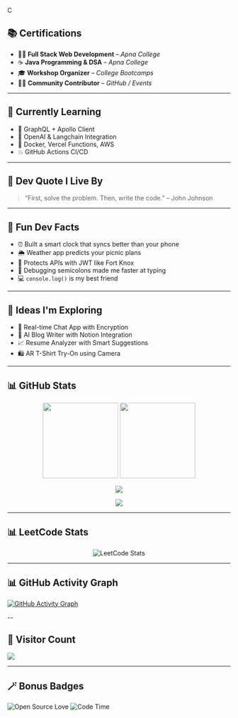 C
 

## 📚 Certifications

- 🧑‍💻 **Full Stack Web Development** – *Apna College*  
- ☕ **Java Programming & DSA** – *Apna College*  
- 🎓 **Workshop Organizer** – *College Bootcamps*  
- 🧑‍🏫 **Community Contributor** – *GitHub / Events*  

---

## 🧩 Currently Learning

- 🔀 GraphQL + Apollo Client  
- 🧠 OpenAI & Langchain Integration  
- 🐳 Docker, Vercel Functions, AWS  
- 💥 GitHub Actions CI/CD  

---

## 💬 Dev Quote I Live By

> “First, solve the problem. Then, write the code.” – John Johnson

---

## 🎯 Fun Dev Facts

- ⏰ Built a smart clock that syncs better than your phone  
- 🌦️ Weather app predicts your picnic plans  
- 🔐 Protects APIs with JWT like Fort Knox  
- 🧪 Debugging semicolons made me faster at typing  
- 💻 `console.log()` is my best friend  

---

## 🧠 Ideas I'm Exploring

- 💬 Real-time Chat App with Encryption  
- 🧠 AI Blog Writer with Notion Integration  
- 📈 Resume Analyzer with Smart Suggestions  
- 🛍️ AR T-Shirt Try-On using Camera  

---

## 📊 GitHub Stats

<p align="center">
  <img src="https://github-readme-stats.vercel.app/api?username=satyam6201&show_icons=true&theme=radical&border_radius=10" height="170" />
  <img src="https://github-readme-stats.vercel.app/api/top-langs/?username=satyam6201&layout=compact&theme=radical&border_radius=10" height="170" />
</p>

<p align="center">
  <img src="https://github-readme-streak-stats.herokuapp.com/?user=satyam6201&theme=radical&border_radius=10" />
</p>

<p align="center">
  <img src="https://github-profile-trophy.vercel.app/?username=satyam6201&theme=radical&no-frame=true&row=1&margin-w=15&column=6" />
</p>

---

## 📊 LeetCode Stats

<p align="center">
  <img src="https://leetcard.jacoblin.cool/SatyamMishra62?theme=dark&ext=contest" alt="LeetCode Stats" />
</p>

---

## 📊 GitHub Activity Graph

[![GitHub Activity Graph](https://github-readme-activity-graph.vercel.app/graph?username=satyam6201&theme=react-dark)](https://github.com/satyam6201)


--

## 👀 Visitor Count

<p align="left">
  <img src="https://komarev.com/ghpvc/?username=satyam6201&label=Profile%20views&color=0e75b6&style=flat" />
</p>

---

## 🪄 Bonus Badges

![Open Source Love](https://badges.frapsoft.com/os/v1/open-source.svg?v=103)
![Code Time](https://img.shields.io/endpoint?url=https://codetime-api.deno.dev/satyam6201)
